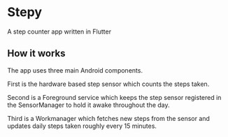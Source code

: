 # Stepy

A step counter app written in Flutter

## How it works

The app uses three main Android components.

First is the hardware based step sensor which counts the steps taken.

Second is a Foreground service which keeps the step sensor registered 
in the SensorManager to hold it awake throughout the day.

Third is a Workmanager which fetches new steps from the sensor and 
updates daily steps taken roughly every 15 minutes.
